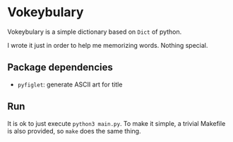# Vokeybulary

Vokeybulary is a simple dictionary based on `Dict` of python.

I wrote it just in order to help me memorizing words. Nothing special.

## Package dependencies

- `pyfiglet`: generate ASCII art for title

## Run

It is ok to just execute `python3 main.py`. To make it simple, a trivial Makefile is also provided, so `make` does the same thing.